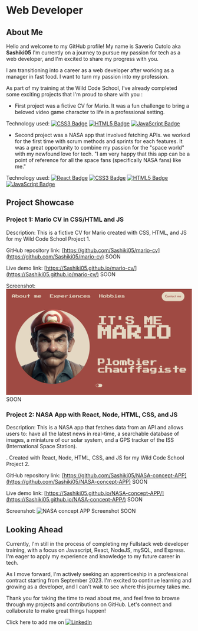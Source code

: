 <h1>Web Developer</h1>

## About Me

Hello and welcome to my GitHub profile! My name is Saverio Cutolo aka <b>Sashiki05</b> I'm currently on a journey to pursue my passion for tech as a web developer, and I'm excited to share my progress with you.

I am transitioning into a career as a web developer after working as a manager in fast food. I want to turn my passion into my profession.

As part of my training at the Wild Code School, I've already completed some exciting projects that I'm proud to share with you :
  - First project was a fictive CV for Mario. It was a fun challenge to bring a beloved video game character to life in a professional setting.

  Technology used: [![CSS3 Badge](https://img.shields.io/badge/CSS3-1572B6?style=for-the-badge&logo=css3&logoColor=white)](https://developer.mozilla.org/en-US/docs/Web/CSS)
  [![HTML5 Badge](https://img.shields.io/badge/HTML5-E34F26?style=for-the-badge&logo=html5&logoColor=white)](https://developer.mozilla.org/en-US/docs/Web/Guide/HTML/HTML5)
  [![JavaScript Badge](https://img.shields.io/badge/JavaScript-F7DF1E?style=for-the-badge&logo=JavaScript&logoColor=white)](https://developer.mozilla.org/en-US/docs/Web/JavaScript)

  - Second project was a NASA app that involved fetching APIs. we worked for the first time with scrum methods and sprints for each features. It was a great opportunity to combine my passion for the "space world" with my newfound love for tech. "I am very happy that this app can be a point of reference for all the space fans (specifically NASA fans) like me."

Technology used: [![React Badge](https://img.shields.io/badge/React-20232A?style=for-the-badge&logo=react&logoColor=61DAFB)](https://reactjs.org/)	[![CSS3 Badge](https://img.shields.io/badge/CSS3-1572B6?style=for-the-badge&logo=css3&logoColor=white)](https://developer.mozilla.org/en-US/docs/Web/CSS)
  [![HTML5 Badge](https://img.shields.io/badge/HTML5-E34F26?style=for-the-badge&logo=html5&logoColor=white)](https://developer.mozilla.org/en-US/docs/Web/Guide/HTML/HTML5)
  [![JavaScript Badge](https://img.shields.io/badge/JavaScript-F7DF1E?style=for-the-badge&logo=JavaScript&logoColor=white)](https://developer.mozilla.org/en-US/docs/Web/JavaScript)

## Project Showcase

### Project 1: Mario CV in CSS/HTML and JS

Description: This is a fictive CV for Mario created with CSS, HTML, and JS for my Wild Code School Project 1.

GitHub repository link: [https://github.com/Sashiki05/mario-cv](https://github.com/Sashiki05/mario-cv) SOON

Live demo link: [https://Sashiki05.github.io/mario-cv/](https://Sashiki05.github.io/mario-cv/) SOON

Screenshot:
![Mario CV Screenshot](./mario-cv-screenshot.png) SOON

### Project 2: NASA App with React, Node, HTML, CSS, and JS

Description: This is a NASA app that fetches data from an API and allows users to: have all the latest news in real-time, a searchable database of images, a miniature of our solar system, and a GPS tracker of the ISS (International Space Station).




. Created with React, Node, HTML, CSS, and JS for my Wild Code School Project 2.

GitHub repository link: [https://github.com/Sashiki05/NASA-concept-APP](https://github.com/Sashiki05/NASA-concept-APP) SOON

Live demo link: [https://Sashiki05.github.io/NASA-concept-APP/](https://Sashiki05.github.io/NASA-concept-APP/) SOON

Screenshot:
![NASA concept APP Screenshot](./NASA-concept-APP-screenshot.png) SOON

## Looking Ahead

Currently, I'm still in the process of completing my Fullstack web developer training, with a focus on Javascript, React, NodeJS, mySQL, and Express. I'm eager to apply my experience and knowledge to my future career in tech.

As I move forward, I'm actively seeking an apprenticeship in a professional contract starting from September 2023. I'm excited to continue learning and growing as a developer, and I can't wait to see where this journey takes me.

Thank you for taking the time to read about me, and feel free to browse through my projects and contributions on GitHub. Let's connect and collaborate to make great things happen!


Click here to add me on [![LinkedIn](https://img.shields.io/badge/LinkedIn-0077B5?style=for-the-badge&logo=linkedin&logoColor=white)](https://www.linkedin.com/in/saverio-cutolo/)
